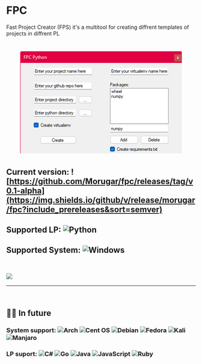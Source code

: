 # FPC
Fast Project Creator (FPS) it's a multitool for creating diffrent templates of projects in diffrent PL

<h1 align="center"> <img src="https://github.com/Morugar/fpc/blob/python/image.png?raw=true"> </h1>


## Current version: ![https://github.com/Morugar/fpc/releases/tag/v0.1-alpha](https://img.shields.io/github/v/release/morugar/fpc?include_prereleases&sort=semver)

## Supported LP: ![Python](https://img.shields.io/badge/python-3670A0?style=for-the-badge&logo=python&logoColor=ffdd54)

## Supported System: ![Windows](https://img.shields.io/badge/Windows-0078D6?style=for-the-badge&logo=windows&logoColor=white)

<br>

![](https://img.shields.io/badge/contributing-welcome-brightgreen)

-------

<br>

## 🧑‍💻 In future

### System support: ![Arch](https://img.shields.io/badge/Arch%20Linux-1793D1?logo=arch-linux&logoColor=fff&style=for-the-badge) ![Cent OS](https://img.shields.io/badge/cent%20os-002260?style=for-the-badge&logo=centos&logoColor=F0F0F0) ![Debian](https://img.shields.io/badge/Debian-D70A53?style=for-the-badge&logo=debian&logoColor=white) ![Fedora](https://img.shields.io/badge/Fedora-294172?style=for-the-badge&logo=fedora&logoColor=white) ![Kali](https://img.shields.io/badge/Kali-268BEE?style=for-the-badge&logo=kalilinux&logoColor=white) ![Manjaro](https://img.shields.io/badge/Manjaro-35BF5C?style=for-the-badge&logo=Manjaro&logoColor=white)

### LP suport: ![C#](https://img.shields.io/badge/c%23-%23239120.svg?style=for-the-badge&logo=c-sharp&logoColor=white) ![Go](https://img.shields.io/badge/go-%2300ADD8.svg?style=for-the-badge&logo=go&logoColor=white) ![Java](https://img.shields.io/badge/java-%23ED8B00.svg?style=for-the-badge&logo=java&logoColor=white) 	![JavaScript](https://img.shields.io/badge/javascript-%23323330.svg?style=for-the-badge&logo=javascript&logoColor=%23F7DF1E) ![Ruby](https://img.shields.io/badge/ruby-%23CC342D.svg?style=for-the-badge&logo=ruby&logoColor=white)